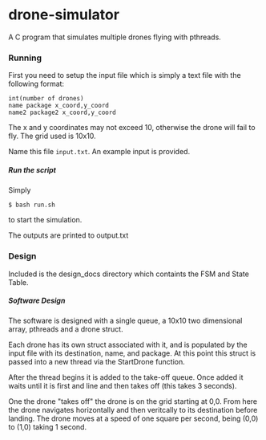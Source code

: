 drone-simulator
===============

A C program that simulates multiple drones flying with pthreads.

### Running

First you need to setup the input file which is simply a text file with the following format:

```
int(number of drones)
name package x_coord,y_coord
name2 package2 x_coord,y_coord
```
The x and y coordinates may not exceed 10, otherwise the drone will fail to fly. The grid used is 10x10.

Name this file ``` input.txt ```. An example input is provided.

##### Run the script

Simply

```
$ bash run.sh
```

to start the simulation.

The outputs are printed to output.txt

### Design

Included is the design_docs directory which containts the FSM and State Table.

##### Software Design

The software is designed with a single queue, a 10x10 two dimensional array, pthreads and a drone struct.

Each drone has its own struct associated with it, and is populated by the input file with its destination, name, and package. At this point this struct is passed into a new thread via the StartDrone function.

After the thread begins it is added to the take-off queue. Once added it waits until it is first and line and then takes off (this takes 3 seconds). 

One the drone "takes off" the drone is on the grid starting at 0,0. From here the drone navigates horizontally and then veritcally to its destination before landing. The drone moves at a speed of one square per second, being (0,0) to (1,0) taking 1 second.
